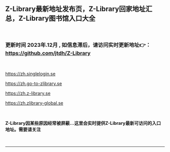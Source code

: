 
## Z-Library最新地址发布页，Z-Library回家地址汇总，Z-Library图书馆入口大全

&nbsp;&nbsp;&nbsp;&nbsp;&nbsp;&nbsp;&nbsp;

###  更新时间 2023年.12月 , 如信息滞后，请访问实时更新地址👉： https://github.com/jtdh/Z-Library

&nbsp;&nbsp;&nbsp;&nbsp;&nbsp;&nbsp;&nbsp;

https://zh.singlelogin.se

https://zh.go-to-zlibrary.se

https://zh.z-library.se

https://zh.zlibrary-global.se

&nbsp;&nbsp;&nbsp;&nbsp;&nbsp;&nbsp;&nbsp;


**Z-Library因某些原因经常被屏蔽...这里会实时提供Z-Library最新可访问的入口地址。需要请关注**

&nbsp;&nbsp;&nbsp;&nbsp;&nbsp;&nbsp;&nbsp;

***
